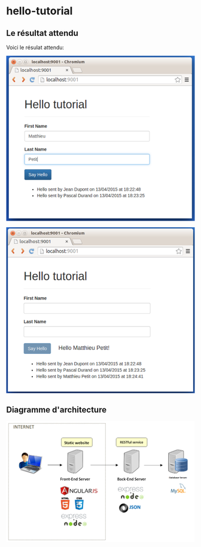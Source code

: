 # hello-tutorial

## Le résultat attendu

Voici le résulat attendu: 

![Image](/documentation/images/screen3.png)

![Image](/documentation/images/screen4.png)

## Diagramme d'architecture

![Image](/documentation/images/architecture.png)

